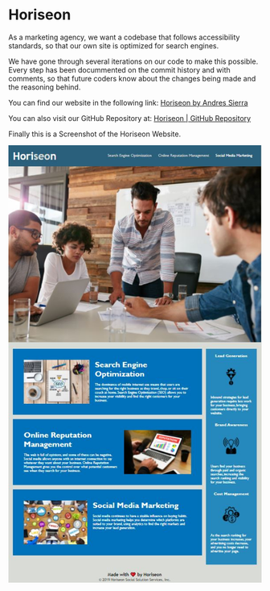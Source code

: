 # Horiseon
As a marketing agency, we want a codebase that follows accessibility standards,
so that our own site is optimized for search engines.

We have gone through several iterations on our code to make this possible.
Every step has been docummented on the commit history and with comments, so that
future coders know about the changes being made and the reasoning behind.

You can find our website in the following link: [Horiseon by Andres Sierra](https://asierramejia33.github.io/Horiseon/)

You can also visit our GitHub Repository at: [Horiseon | GitHub Repository](https://github.com/asierramejia33/Horiseon/)

Finally this is a Screenshot of the Horiseon Website.

![screenshot](./assets/images/Screenshot-Final.jpg)
